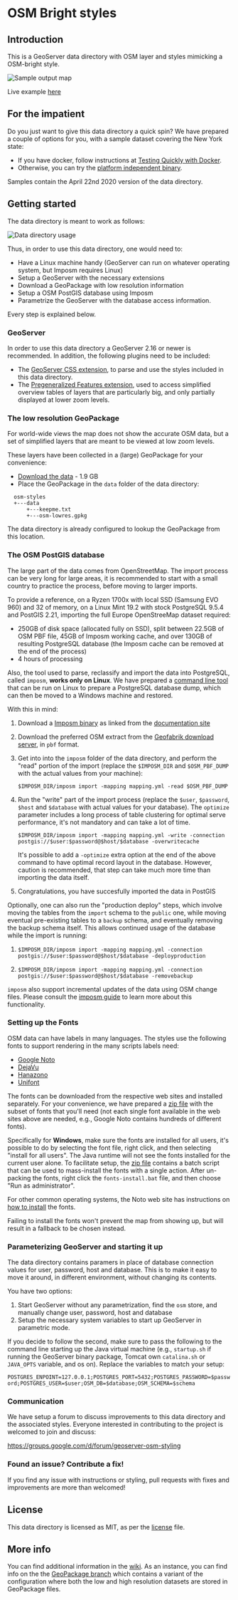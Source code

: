 # OSM Bright styles
## Introduction
This is a GeoServer data directory with OSM layer and styles mimicking a OSM-bright style.

![Sample output map](map.png)

Live example [here](https://dev.mapstore.geo-solutions.it/mapstore/#/viewer/openlayers/8444)

## For the impatient

Do you just want to give this data directory a quick spin? We have prepared a couple of options for you, with a sample dataset covering the New York state:

* If you have docker, follow instructions at [Testing Quickly with Docker](https://github.com/geosolutions-it/osm-styles/wiki/Testing-Quickly-with-Docker).
* Otherwise, you can try the [platform independent binary](https://github.com/geosolutions-it/osm-styles/wiki/Testing-Quickly-With-The-Binary-Independent-Package).

Samples contain the April 22nd 2020 version of the data directory.

## Getting started

The data directory is meant to work as follows: 

![Data directory usage](structure.png)

Thus, in order to use this data directory, one would need to:

* Have a Linux machine handy (GeoServer can run on whatever operating system, but Imposm requires Linux)
* Setup a GeoServer with the necessary extensions
* Download a GeoPackage with low resolution information
* Setup a OSM PostGIS database using Imposm
* Parametrize the GeoServer with the database access information.

Every step is explained below.

### GeoServer

In order to use this data directory a GeoServer 2.16 or newer is recommended.
In addition, the following plugins need to be included:

* The [GeoServer CSS extension](https://docs.geoserver.org/latest/en/user/styling/css/install.html), 
  to parse and use the styles included in this data directory. 
* The [Pregeneralized Features extension](https://docs.geoserver.org/stable/en/user/data/vector/featurepregen.html), 
  used to access simplified overview tables of layers that are particularly big, and only partially displayed at lower zoom levels.

### The low resolution GeoPackage

For world-wide views the map does not show the accurate OSM data, but a set of simplified layers
that are meant to be viewed at low zoom levels.
 
These layers have been collected in a (large) GeoPackage for your convenience:

* [Download the data](https://www.dropbox.com/s/bqzxzkpmpybeytr/osm-lowres.gpkg?dl=1) - 1.9 GB
* Place the GeoPackage in the ``data`` folder of the data directory:

```
  osm-styles
  +---data
      +---keepme.txt
      +---osm-lowres.gpkg 
```  

The data directory is already configured to lookup the GeoPackage from this location.

### The OSM PostGIS database

The large part of the data comes from OpenStreetMap. The import process can be very long for large
areas, it is recommended to start with a small country to practice the process, before moving to larger imports.

To provide a reference, on a Ryzen 1700x with local SSD (Samsung EVO 960) and 32
of memory,
on a Linux Mint 19.2 with stock PostgreSQL 9.5.4 and PostGIS 2.21, importing the full Europe OpenStreeMap dataset required:

* 250GB of disk space (allocated fully on SSD), split between 22.5GB of OSM PBF file, 45GB of Imposm working cache,
  and over 130GB of resulting PostgreSQL database (the Imposm cache can be removed at the end of the process) 
* 4 hours of processing 

Also, the tool used to parse, reclassify and import the data into PostgreSQL, called ``imposm``, **works only on Linux**. We have prepared a [command line tool](imposm/README.md) that can be run on Linux to prepare a PostgreSQL database dump, which can then be moved to a Windows machine and restored.

With this in mind:

1. Download a [Imposm binary](https://imposm.org/docs/imposm3/latest/install.html) as linked from the [documentation site](https://imposm.org/docs/imposm3/latest/index.html)
2. Download the preferred OSM extract from the [Geofabrik download server](https://download.geofabrik.de/), in ``pbf`` format.
3. Get into into the ``imposm`` folder of the data directory, and perform the "read" portion of the import (replace the ``$IMPOSM_DIR`` and ``$OSM_PBF_DUMP`` with the actual values from your machine):

    ``$IMPOSM_DIR/imposm import -mapping mapping.yml -read $OSM_PBF_DUMP
`` 

4. Run the "write" part of the import process (replace the ``$user``, ``$password``, ``$host`` and ``$database`` with actual values for your database). The ``optimize`` parameter includes a long process of table clustering for optimal serve performance, it's not mandatory and can take a lot of time. 

    ``$IMPOSM_DIR/imposm import -mapping mapping.yml -write -connection postgis://$user:$password@$host/$database -overwritecache``
    
   It's possible to add a ``-optimize`` extra option at the end of the above command to have optimal record layout in the database. However, caution is recommended, that step can take much more time than importing the data itself.
   
5. Congratulations, you have succesfully imported the data in PostGIS

Optionally, one can also run the "production deploy" steps, which involve moving the tables from the ``import`` schema to the ``public`` one, while moving eventual pre-existing tables to a ``backup`` schema, and eventually removing the backup schema itself.
This allows continued usage of the database while the import is running:

1. ``$IMPOSM_DIR/imposm import -mapping mapping.yml -connection postgis://$user:$password@$host/$database -deployproduction``

2. ``$IMPOSM_DIR/imposm import -mapping mapping.yml -connection postgis://$user:$password@$host/$database -removebackup``

``imposm`` also support incremental updates of the data using OSM change files. Please consult the [imposm guide](https://imposm.org/docs/imposm3/latest/tutorial.html#updating) to learn more about this functionality.


### Setting up the Fonts

OSM data can have labels in many languages. The styles use the following fonts to support rendering in the many scripts labels need:

* [Google Noto](https://www.google.com/get/noto/) 
* [DejaVu](http://dejavu-fonts.org/)
* [Hanazono](http://fonts.jp/hanazono/)
* [Unifont](http://unifoundry.com/)

The fonts can be downloaded from the respective web sites and installed separately. For your convenience, we have prepared a [zip file](https://www.dropbox.com/s/12iieqjtn5qm8gp/osm-fonts.zip?dl=1) with the subset of fonts that you'll need (not each single font available in the web sites above are needed, e.g., Google Noto contains hundreds of different fonts).

Specifically for **Windows**, make sure the fonts are installed for all users, it's possible to do by selecting the font file, right click, and then selecting "install for all users".
The Java runtime will not see the fonts installed for the current user alone.
To facilitate setup, the [zip file](https://www.dropbox.com/s/12iieqjtn5qm8gp/osm-fonts.zip?dl=1) contains a batch script that can be used to mass-install the fonts with a single action. After un-packing the fonts, right click the ``fonts-install.bat`` file, and then choose "Run as administrator".

For other common operating systems, the Noto web site has instructions on [how to install](https://www.google.com/get/noto/help/install/) the fonts.

Failing to install the fonts won't prevent the map from showing up, but will result in a fallback to be chosen instead.

### Parameterizing GeoServer and starting it up

The data directory contains paramers in place of database connection values for user, password, host and database. This is to make it easy to move it around, in different environment, without changing its contents.

You have two options:

1. Start GeoServer without any parametrization, find the ``osm`` store, and manually change user, password, host and database
2. Setup the necessary system variables to start up GeoServer in parametric mode.

If you decide to follow the second, make sure to pass the following to the command line starting up the Java virtual machine (e.g., ``startup.sh`` if running the GeoServer binary package, Tomcat own ``catalina.sh`` or ``JAVA_OPTS`` variable, and os on). Replace the variables to match your setup:

``POSTGRES_ENPOINT=127.0.0.1;POSTGRES_PORT=5432;POSTGRES_PASSWORD=$password;POSTGRES_USER=$user;OSM_DB=$database;OSM_SCHEMA=$schema`` 

### Communication

We have setup a forum to discuss improvements to this data directory and the associated styles. Everyone interested in contributing to the project is welcomed to join and discuss:

https://groups.google.com/d/forum/geoserver-osm-styling


### Found an issue? Contribute a fix!

If you find any issue with instructions or styling, pull requests with fixes and improvements are more than welcomed!

## License
This data directory is licensed as MIT, as per the [license](https://github.com/geosolutions-it/osm-styles/blob/master/LICENSE.md) file.

## More info
You can find additional information in the [wiki](https://github.com/geosolutions-it/osm-styles/wiki).
As an instance, you can find info on the the [GeoPackage branch](https://github.com/geosolutions-it/osm-styles/wiki/The-GeoPackage-branch) which contains a variant of the configuration where both the low and high resolution datasets are stored in GeoPackage files.
